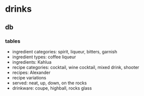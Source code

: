 # drinks

## db

### tables

* ingredient categories: spirit, liqueur, bitters, garnish
* ingredient types: coffee liqueur
* ingredients: Kahlua
* recipe categories: cocktail, wine cocktail, mixed drink, shooter
* recipes: Alexander
* recipe variations
* served: neat, up, down, on the rocks
* drinkware: coupe, highball, rocks glass
